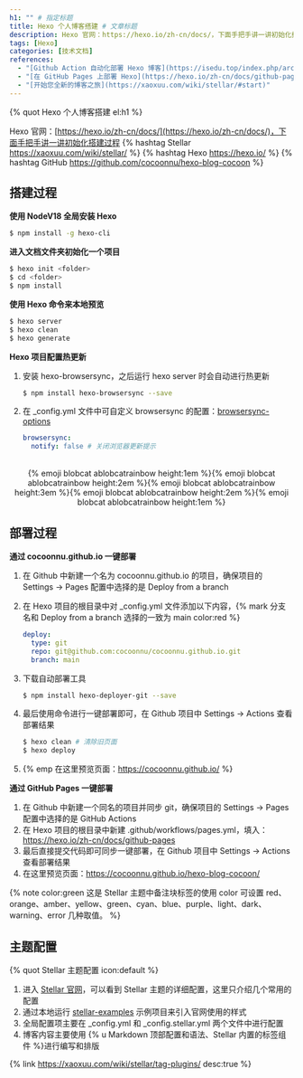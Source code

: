 ```yaml
---
h1: "" # 指定标题
title: Hexo 个人博客搭建 # 文章标题
description: Hexo 官网：https://hexo.io/zh-cn/docs/，下面手把手讲一讲初始化搭建过程 # 文章摘要
tags: [Hexo]
categories: [技术文档]
references:
  - "[Github Action 自动化部署 Hexo 博客](https://isedu.top/index.php/archives/144/)"
  - "[在 GitHub Pages 上部署 Hexo](https://hexo.io/zh-cn/docs/github-pages)"
  - "[开始您全新的博客之旅](https://xaoxuu.com/wiki/stellar/#start)"
---
```


<!-- 使用引用标签作为标题 -->

{% quot Hexo 个人博客搭建 el:h1 %}

<!-- 指定摘要 -->

Hexo 官网：[https://hexo.io/zh-cn/docs/](https://hexo.io/zh-cn/docs/)，下面手把手讲一讲初始化搭建过程
{% hashtag Stellar https://xaoxuu.com/wiki/stellar/ %}
{% hashtag Hexo https://hexo.io/ %}
{% hashtag GitHub https://github.com/cocoonnu/hexo-blog-cocoon %}

## 搭建过程

**使用 NodeV18 全局安装 Hexo**

```bash
$ npm install -g hexo-cli
```

**进入文档文件夹初始化一个项目**

```bash
$ hexo init <folder>
$ cd <folder>
$ npm install
```

**使用 Hexo 命令来本地预览**

```bash
$ hexo server
$ hexo clean
$ hexo generate
```

**Hexo 项目配置热更新**

1. 安装 hexo-browsersync，之后运行 hexo server 时会自动进行热更新

   ```bash
   $ npm install hexo-browsersync --save
   ```

2. 在 \_config.yml 文件中可自定义 browsersync 的配置：[browsersync-options](https://browsersync.io/docs/options/#option-notify)

   ```yaml
   browsersync:
     notify: false # 关闭浏览器更新提示
   ```

<br/>
<center>{% emoji blobcat ablobcatrainbow height:1em %}{% emoji blobcat ablobcatrainbow height:2em %}{% emoji blobcat ablobcatrainbow height:3em %}{% emoji blobcat ablobcatrainbow height:2em %}{% emoji blobcat ablobcatrainbow height:1em %}</center>
<!-- emoji索引在评论区中可以查看：https://weekdaycare.cn/posts/emoji-blob/ -->

## 部署过程

**通过 cocoonnu.github.io 一键部署**

1. 在 Github 中新建一个名为 cocoonnu.github.io 的项目，确保项目的 Settings -> Pages 配置中选择的是 Deploy from a branch

2. 在 Hexo 项目的根目录中对 \_config.yml 文件添加以下内容，{% mark 分支名和 Deploy from a branch 选择的一致为 main color:red %}

   ```yaml
   deploy:
     type: git
     repo: git@github.com:cocoonnu/cocoonnu.github.io.git
     branch: main
   ```

3. 下载自动部署工具

   ```bash
   $ npm install hexo-deployer-git --save
   ```

4. 最后使用命令进行一键部署即可，在 Github 项目中 Settings -> Actions 查看部署结果

   ```bash
   $ hexo clean # 清除旧页面
   $ hexo deploy
   ```

5. {% emp 在这里预览页面：https://cocoonnu.github.io/ %}

**通过 GitHub Pages 一键部署**

1. 在 Github 中新建一个同名的项目并同步 git，确保项目的 Settings -> Pages 配置中选择的是 GitHub Actions
2. 在 Hexo 项目的根目录中新建 .github/workflows/pages.yml，填入：https://hexo.io/zh-cn/docs/github-pages
3. 最后直接提交代码即可同步一键部署，在 Github 项目中 Settings -> Actions 查看部署结果
4. 在这里预览页面：https://cocoonnu.github.io/hexo-blog-cocoon/

{% note color:green 这是&nbsp;Stellar&nbsp;主题中备注块标签的使用 color 可设置 red、orange、amber、yellow、green、cyan、blue、purple、light、dark、warning、error 几种取值。 %}

## 主题配置

{% quot Stellar 主题配置 icon:default %}

1. 进入 [Stellar 官网](https://xaoxuu.com/wiki/stellar/#start)，可以看到 Stellar 主题的详细配置，这里只介绍几个常用的配置
2. 通过本地运行 [stellar-examples](https://github.com/xaoxuu/hexo-theme-stellar-examples/) 示例项目来引入官网使用的样式
3. 全局配置项主要在 \_config.yml 和 \_config.stellar.yml 两个文件中进行配置
4. 博客内容主要使用 {% u Markdown 顶部配置和语法、Stellar 内置的标签组件 %}进行编写和排版

{% link https://xaoxuu.com/wiki/stellar/tag-plugins/ desc:true %}
